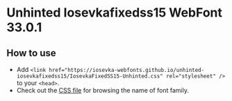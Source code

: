 # Unhinted Iosevkafixedss15 WebFont 33.0.1

## How to use

- Add `<link href="https://iosevka-webfonts.github.io/unhinted-iosevkafixedss15/IosevkaFixedSS15-Unhinted.css" rel="stylesheet" />` to your `<head>`.
- Check out the [CSS file](./IosevkaFixedSS15-Unhinted.css) for browsing the name of font family.
